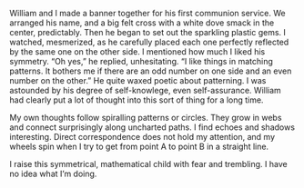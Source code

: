  William and I made a banner together for his first communion service. We arranged his name, and a big felt cross with a white dove smack in the center, predictably. Then he began to set out the sparkling plastic gems. I watched, mesmerized, as he carefully placed each one perfectly reflected by the same one on the other side. I mentioned how much I liked his symmetry. “Oh yes,” he replied, unhesitating. “I like things in matching patterns. It bothers me if there are an odd number on one side and an even number on the other.” He quite waxed poetic about patterning. I was astounded by his degree of self-knowlege, even self-assurance. William had clearly put a lot of thought into this sort of thing for a long time. 

 My own thoughts follow spiralling patterns or circles. They grow in webs and connect surprisingly along uncharted paths. I find echoes and shadows interesting. Direct correspondence does not hold my attention, and my wheels spin when I try to get from point A to point B in a straight line. 

 I raise this symmetrical, mathematical child with fear and trembling. I have no idea what I’m doing. 